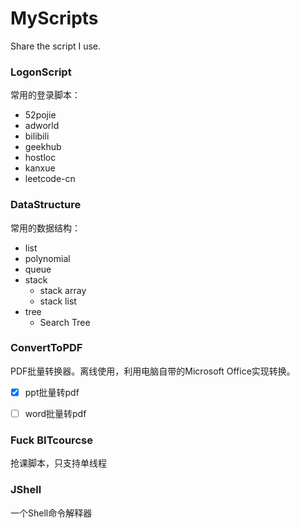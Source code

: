 # MyScripts

Share the script I use.

### LogonScript

常用的登录脚本：

- 52pojie
- adworld
- bilibili
- geekhub
- hostloc
- kanxue
- leetcode-cn

### DataStructure

常用的数据结构：

- list
- polynomial
- queue
- stack
  - stack array
  - stack list
- tree
  - Search Tree

### ConvertToPDF

PDF批量转换器。离线使用，利用电脑自带的Microsoft Office实现转换。

- [x] ppt批量转pdf

- [ ] word批量转pdf

### Fuck BITcourcse

抢课脚本，只支持单线程

### JShell

一个Shell命令解释器

